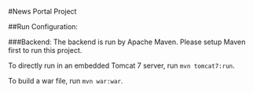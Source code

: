 #News Portal Project

##Run Configuration:

###Backend:
The backend is run by Apache Maven. Please setup Maven first to run this project.

To directly run in an embedded Tomcat 7 server, run `mvn tomcat7:run`.

To build a war file, run `mvn war:war`.